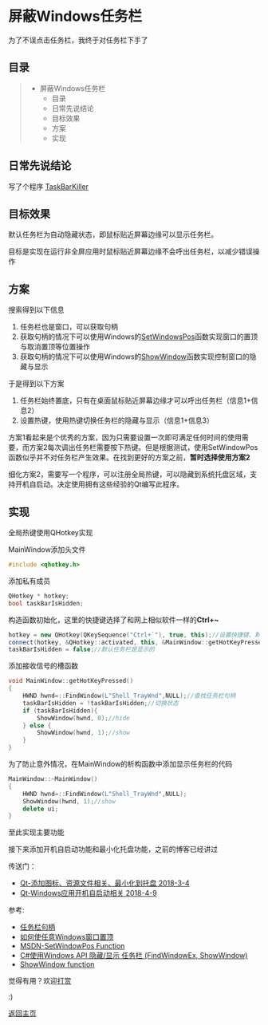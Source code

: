 # 屏蔽Windows任务栏

为了不误点击任务栏，我终于对任务栏下手了

## 目录

> - 屏蔽Windows任务栏
> 	- 目录
> 	- 日常先说结论
> 	- 目标效果
> 	- 方案
> 	- 实现

## 日常先说结论

写了个程序
[TaskBarKiller](https://github.com/DiscreteTom/TaskBarKiller)

## 目标效果

默认任务栏为自动隐藏状态，即鼠标贴近屏幕边缘可以显示任务栏。

目标是实现在运行非全屏应用时鼠标贴近屏幕边缘不会呼出任务栏，以减少错误操作

## 方案

搜索得到以下信息
1. 任务栏也是窗口，可以获取句柄
2. 获取句柄的情况下可以使用Windows的[SetWindowsPos](https://msdn.microsoft.com/en-us/library/windows/desktop/ms633545)函数实现窗口的置顶与取消置顶等位置操作
3. 获取句柄的情况下可以使用Windows的[ShowWindow](https://msdn.microsoft.com/en-us/library/windows/desktop/ms633548)函数实现控制窗口的隐藏与显示

于是得到以下方案
1. 任务栏始终置底，只有在桌面鼠标贴近屏幕边缘才可以呼出任务栏（信息1+信息2）
2. 设置热键，使用热键切换任务栏的隐藏与显示（信息1+信息3）

方案1看起来是个优秀的方案，因为只需要设置一次即可满足任何时间的使用需要，而方案2每次调出任务栏需要按下热键。但是根据测试，使用SetWindowPos函数似乎并不对任务栏产生效果。在找到更好的方案之前，**暂时选择使用方案2**

细化方案2，需要写一个程序，可以注册全局热键，可以隐藏到系统托盘区域，支持开机自启动。决定使用拥有这些经验的Qt编写此程序。

## 实现

全局热键使用QHotkey实现

MainWindow添加头文件

```c++
#include <qhotkey.h>
```

添加私有成员

```c++
QHotkey * hotkey;
bool taskBarIsHidden;
```

构造函数初始化，这里的快捷键选择了和网上相似软件一样的**Ctrl+~**

```c++
hotkey = new QHotkey(QKeySequence("Ctrl+`"), true, this);//设置快捷键、默认启动
connect(hotkey, &QHotkey::activated, this, &MainWindow::getHotKeyPressed);//连接快捷键能够触发的功能
taskBarIsHidden = false;//默认任务栏是显示的
```

添加接收信号的槽函数

```c++
void MainWindow::getHotKeyPressed()
{
	HWND hwnd=::FindWindow(L"Shell_TrayWnd",NULL);//查找任务栏句柄
	taskBarIsHidden = !taskBarIsHidden;//切换状态
	if (taskBarIsHidden){
		ShowWindow(hwnd, 0);//hide
	} else {
		ShowWindow(hwnd, 1);//show
	}
}
```

为了防止意外情况，在MainWindow的析构函数中添加显示任务栏的代码

```c++
MainWindow::~MainWindow()
{
	HWND hwnd=::FindWindow(L"Shell_TrayWnd",NULL);
	ShowWindow(hwnd, 1);//show
	delete ui;
}
```

至此实现主要功能

接下来添加开机自启动功能和最小化托盘功能，之前的博客已经讲过

传送门：
- [Qt-添加图标、资源文件相关、最小化到托盘 2018-3-4](2.md)
- [Qt-Windows应用开机自启动相关 2018-4-9](8.md)

参考:
- [任务栏句柄](https://blog.csdn.net/wangjieest/article/details/6943241)
- [如何使任意Windows窗口置顶](http://www.cnblogs.com/Ricky81317/archive/2009/01/16/1376745.html)
- [MSDN-SetWindowPos Function](https://msdn.microsoft.com/en-us/library/windows/desktop/ms633545)
- [C#使用Windows API 隐藏/显示 任务栏 (FindWindowEx, ShowWindow)](http://m.www.cnblogs.com/sjcatsoft/archive/2009/03/13/1410639.html)
- [ShowWindow function](https://msdn.microsoft.com/en-us/library/windows/desktop/ms633548)

觉得有用？欢迎[打赏](donate.md)

:)

[返回主页](index.md)